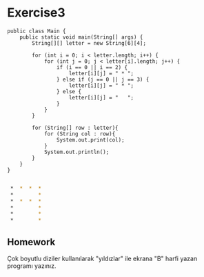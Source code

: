 # Exercise3

```dash
public class Main {
    public static void main(String[] args) {
        String[][] letter = new String[6][4];

        for (int i = 0; i < letter.length; i++) {
            for (int j = 0; j < letter[i].length; j++) {
                if (i == 0 || i == 2) {
                    letter[i][j] = " * ";
                } else if (j == 0 || j == 3) {
                    letter[i][j] = " * ";
                } else {
                    letter[i][j] = "   ";
                }
            }
        }

        for (String[] row : letter){
            for (String col : row){
                System.out.print(col);
            }
            System.out.println();
        }
    }
}
```

```bash

 *  *  *  * 
 *        * 
 *  *  *  * 
 *        * 
 *        * 
 *        * 

```

## Homework

Çok boyutlu diziler kullanılarak "yıldızlar" ile ekrana "B" harfi yazan programı yazınız.
